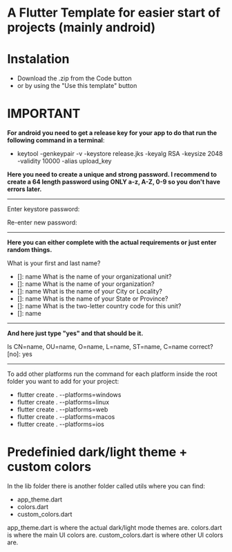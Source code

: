 # A Flutter Template for easier start of projects (mainly android)

# Instalation

- Download the .zip from the Code button
- or by using the "Use this template" button

# **IMPORTANT**

**For android you need to get a release key for your app to do that run the following command in a terminal**:

- keytool -genkeypair -v -keystore release.jks -keyalg RSA -keysize 2048 -validity 10000 -alias upload_key


**Here you need to create a unique and strong password. I recommend to create a 64 length password using ONLY a-z, A-Z, 0-9 so you don't have errors later.**

***
Enter keystore password:

Re-enter new password:
***

**Here you can either complete with the actual requirements or just enter random things.**

What is your first and last name?
-  []:  name
What is the name of your organizational unit?
-  []:  name
What is the name of your organization?
-  []:  name
What is the name of your City or Locality?
-  []:  name
What is the name of your State or Province?
-  []:  name
What is the two-letter country code for this unit?
-  []:  name

***

**And here just type "yes" and that should be it.**

Is CN=name, OU=name, O=name, L=name, ST=name, C=name correct?
  [no]:  yes

***
To add other platforms run the command for each platform inside the root folder you want to add for your project:

- flutter create . --platforms=windows
- flutter create . --platforms=linux
- flutter create . --platforms=web
- flutter create . --platforms=macos
- flutter create . --platforms=ios

# Predefinied dark/light theme + custom colors

In the lib folder there is another folder called utils where you can find:

- app_theme.dart
- colors.dart
- custom_colors.dart

app_theme.dart is where the actual dark/light mode themes are.
colors.dart is where the main UI colors are.
custom_colors.dart is where other UI colors are.

